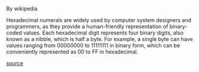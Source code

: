 By wikipedia

Hexadecimal numerals are widely used by computer system designers and programmers, as they provide a human-friendly representation of binary-coded values. Each hexadecimal digit represents four binary digits, also known as a nibble, which is half a byte. For example, a single byte can have values ranging from 00000000 to 11111111 in binary form, which can be conveniently represented as 00 to FF in hexadecimal.

[source](https://en.wikipedia.org/wiki/Hexadecimal)